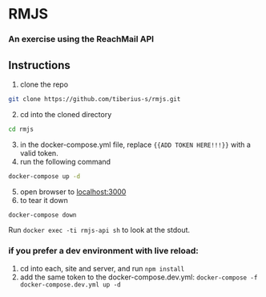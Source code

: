 # RMJS
### An exercise using the ReachMail API

## Instructions

1. clone the repo
```sh
git clone https://github.com/tiberius-s/rmjs.git
```
2. cd into the cloned directory
```sh
cd rmjs
```
3. in the docker-compose.yml file, replace `{{ADD TOKEN HERE!!!}}` with a valid token.
4. run the following command
```sh
docker-compose up -d
```
5. open browser to [localhost:3000](localhost:3000)
6. to tear it down
```sh
docker-compose down
```

Run `docker exec -ti rmjs-api sh` to look at the stdout. 

### if you prefer a dev environment with live reload:
1. cd into each, site and server, and run `npm install` 
2. add the same token to the docker-compose.dev.yml: `docker-compose -f docker-compose.dev.yml up -d`
